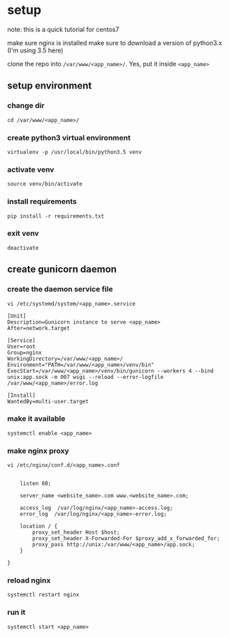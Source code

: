 # setup
note: this is a quick tutorial for centos7

make sure nginx is installed
make sure to download a version of python3.x (I'm using 3.5 here)

clone the repo into ```/var/www/<app_name>/```. Yes, put it inside ```<app_name>```

## setup environment
### change dir

```cd /var/www/<app_name>/```

### create python3 virtual environment

```
virtualenv -p /usr/local/bin/python3.5 venv
```

### activate venv

```
source venv/bin/activate
```

### install requirements

```
pip install -r requirements.txt
```

### exit venv

```deactivate```

## create gunicorn daemon

### create the daemon service file

```vi /etc/systemd/system/<app_name>.service```

```
[Unit]
Description=Gunicorn instance to serve <app_name>
After=network.target

[Service] 
User=root 
Group=nginx 
WorkingDirectory=/var/www/<app_name>/ 
Environment="PATH=/var/www/<app_name>/venv/bin" 
ExecStart=/var/www/<app_name>/venv/bin/gunicorn --workers 4 --bind unix:app.sock -m 007 wsgi --reload --error-logfile /var/www/<app_name>/error.log

[Install] 
WantedBy=multi-user.target
```

### make it available

```systemctl enable <app_name>```

### make nginx proxy

```vi /etc/nginx/conf.d/<app_name>.conf```

``` server {

    listen 80;

    server_name <website_name>.com www.<website_name>.com;

    access_log  /var/log/nginx/<app_name>-access.log;
    error_log  /var/log/nginx/<app_name>-error.log;

    location / {
        proxy_set_header Host $host;
        proxy_set_header X-Forwarded-For $proxy_add_x_forwarded_for;
        proxy_pass http://unix:/var/www/<app_name>/app.sock;
    }

}
```

### reload nginx

```systemctl restart nginx```

### run it

```systemctl start <app_name>```
